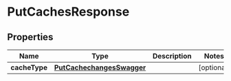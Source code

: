 # PutCachesResponse

## Properties
Name | Type | Description | Notes
------------ | ------------- | ------------- | -------------
**cacheType** | [**PutCachechangesSwagger**](PutCachechangesSwagger.md) |  |  [optional]
